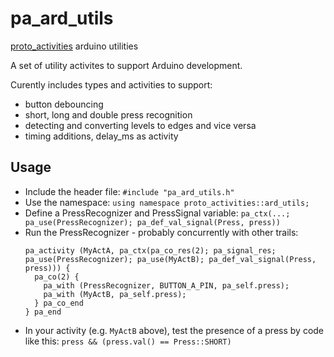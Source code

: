 # pa_ard_utils

[proto_activities](https://github.com/frameworklabs/proto_activities) arduino utilities

A set of utility activites to support Arduino development.

Curently includes types and activities to support:

* button debouncing
* short, long and double press recognition
* detecting and converting levels to edges and vice versa
* timing additions, delay_ms as activity

## Usage

* Include the header file: `#include "pa_ard_utils.h"`
* Use the namespace: `using namespace proto_activities::ard_utils;`
* Define a PressRecognizer and PressSignal variable: `pa_ctx(...; pa_use(PressRecognizer); pa_def_val_signal(Press, press))`
* Run the PressRecognizer - probably concurrently with other trails:
  ```
  pa_activity (MyActA, pa_ctx(pa_co_res(2); pa_signal_res; pa_use(PressRecognizer); pa_use(MyActB); pa_def_val_signal(Press, press))) {
    pa_co(2) {
      pa_with (PressRecognizer, BUTTON_A_PIN, pa_self.press);
      pa_with (MyActB, pa_self.press);
    } pa_co_end
  } pa_end
  ```
* In your activity (e.g. `MyActB` above), test the presence of a press by code like this: `press && (press.val() == Press::SHORT)`



